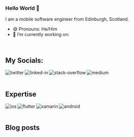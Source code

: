 ### Hello World 👋
I am a mobile software engineer from Edinburgh, Scotland.
- 😄 Pronouns: He/Him
- 🔭 I’m currently working on:

<br>

## My Socials:

[<img align="left" alt="twitter" src="https://img.shields.io/badge/twitter-%231DA1F2.svg?&style=for-the-badge&logo=twitter&logoColor=white" />](https://twitter.com/b099l3)

[<img align="left" alt="linked-in" src="https://img.shields.io/badge/linkedin-%230077B5.svg?&style=for-the-badge&logo=linkedin&logoColor=white" />](https://www.linkedin.com/in/iainsmithmobile)

[<img align="left" alt="stack-overflow" src="https://img.shields.io/badge/stack%20overflow-FE7A16?logo=stack-overflow&logoColor=white&style=for-the-badge" />](https://stackoverflow.com/users/1107580/)

[<img align="left" alt="medium" src="https://img.shields.io/badge/My%20Blog-15171A.svg?&style=for-the-badge&logo=ghost&logoColor=white" />](https://iainsmith.me)
<br>
<br>

## Expertise
<img align="left" alt="ios" src="https://img.shields.io/badge/iOS-000000.svg?&style=for-the-badge&logo=ios&logoColor=white" />

<img align="left" alt="flutter" src="https://img.shields.io/badge/Flutter-02569B.svg?&style=for-the-badge&logo=flutter&logoColor=white" />

<img align="left" alt="xamarin" src="https://img.shields.io/badge/Xamarin-3498DB.svg?&style=for-the-badge&logo=xamarin&logoColor=white" />

<img align="left" alt="android" src="https://img.shields.io/badge/Android-3DDC84.svg?&style=for-the-badge&logo=android&logoColor=white" />
<br>
<br>

## Blog posts
<!-- BLOG-POST-LIST:START -->
 
<!-- BLOG-POST-LIST:END -->
